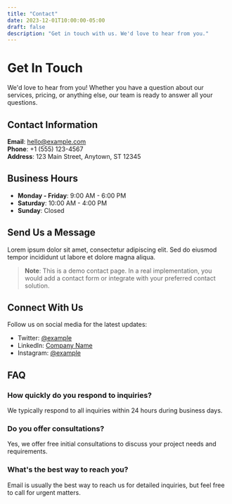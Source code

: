 ```yaml
---
title: "Contact"
date: 2023-12-01T10:00:00-05:00
draft: false
description: "Get in touch with us. We'd love to hear from you."
---
```


# Get In Touch

We'd love to hear from you! Whether you have a question about our services, pricing, or anything else, our team is ready to answer all your questions.

## Contact Information

**Email**: hello@example.com  
**Phone**: +1 (555) 123-4567  
**Address**: 123 Main Street, Anytown, ST 12345

## Business Hours

- **Monday - Friday**: 9:00 AM - 6:00 PM
- **Saturday**: 10:00 AM - 4:00 PM  
- **Sunday**: Closed

## Send Us a Message

Lorem ipsum dolor sit amet, consectetur adipiscing elit. Sed do eiusmod tempor incididunt ut labore et dolore magna aliqua. 

> **Note**: This is a demo contact page. In a real implementation, you would add a contact form or integrate with your preferred contact solution.

## Connect With Us

Follow us on social media for the latest updates:

- Twitter: [@example](https://twitter.com/example)
- LinkedIn: [Company Name](https://linkedin.com/company/example)
- Instagram: [@example](https://instagram.com/example)

## FAQ

### How quickly do you respond to inquiries?

We typically respond to all inquiries within 24 hours during business days.

### Do you offer consultations?

Yes, we offer free initial consultations to discuss your project needs and requirements.

### What's the best way to reach you?

Email is usually the best way to reach us for detailed inquiries, but feel free to call for urgent matters. 